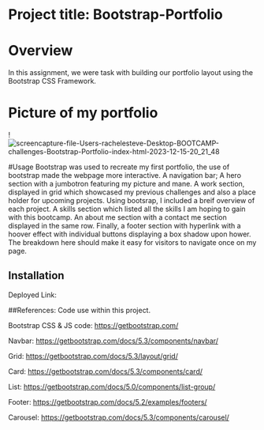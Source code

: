 # Project title: Bootstrap-Portfolio
# Overview
In this assignment, we were task with building our portfolio layout using the Bootstrap CSS Framework.

# Picture of my portfolio
!![screencapture-file-Users-rachelesteve-Desktop-BOOTCAMP-challenges-Bootstrap-Portfolio-index-html-2023-12-15-20_21_48](https://github.com/Raxch23/Bootstrap-Portfolio/assets/148925012/35695d04-6ad2-4f8a-85c3-7e1e487006d8)

#Usage
Bootstrap was used to recreate my first portfolio, the use of bootstrap made the webpage more interactive. A navigation bar; A hero section with a jumbotron featuring my picture and mane. A work section, displayed in grid which showcased my previous challenges and also a place holder for upcoming projects. Using bootsrap, I included a breif overview of each project. A skills section which listed all the skills I am hoping to gain with this bootcamp. An about me section with a contact me section displayed in the same row. Finally, a footer section with hyperlink with a hoover effect with individual buttons displaying a box shadow upon hower. The breakdown here should make it easy for visitors to navigate once on my page.

 ## Installation
Deployed Link: 

##References:
Code use within this project.

Bootstrap CSS & JS code: https://getbootstrap.com/

Navbar: https://getbootstrap.com/docs/5.3/components/navbar/

Grid: https://getbootstrap.com/docs/5.3/layout/grid/

Card: https://getbootstrap.com/docs/5.3/components/card/

List: https://getbootstrap.com/docs/5.0/components/list-group/

Footer: https://getbootstrap.com/docs/5.2/examples/footers/

Carousel: https://getbootstrap.com/docs/5.3/components/carousel/
